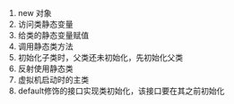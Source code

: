 1. new 对象
2. 访问类静态变量
3. 给类的静态变量赋值
4. 调用静态类方法
5. 初始化子类时，父类还未初始化，先初始化父类
6. 反射使用静态类
7. 虚拟机启动时的主类
7. default修饰的接口实现类初始化，该接口要在其之前初始化